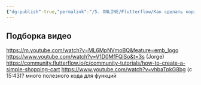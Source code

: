 ```yaml
---
{"dg-publish":true,"permalink":"/5. ONLINE/Flutterflow/Как сделать корзину в FF (подборка)/","created":"2024-10-23T09:27:37.850-03:00","updated":"2024-10-23T10:57:13.645-03:00"}
---
```


## Подборка видео
https://m.youtube.com/watch?v=ML6MpNVmoBQ&feature=emb_logo
https://www.youtube.com/watch?v=V1D0MfFQlSo&t=3s (Jorge)
https://community.flutterflow.io/c/community-tutorials/how-to-create-a-simple-shopping-cart
https://www.youtube.com/watch?v=vhbaTpkG8bg (c 15:43)? много полезного кода для функций
